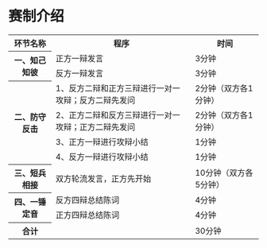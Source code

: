 # 赛制介绍

<table>
	<tr>
		<th>环节名称</th>
		<th>程序</th>
		<th>时间</th>
	</tr>
	<tr>
		<th rowspan = "2">一、知己知彼</th>
		<td>正方一辩发言</td>
		<td>3分钟</td>
	</tr>
	<tr>
		<td>反方一辩发言</td>
		<td>3分钟</td>
	</tr>
	<tr>
		<th rowspan = "4">二、防守反击</th>
		<td>1、反方二辩和正方三辩进行一对一攻辩；反方二辩先发问</td>
		<td>2分钟（双方各1分钟）</td>
	</tr>
	<tr>
		<td>2、正方二辩和反方三辩进行一对一攻辩；正方二辩先发问</td>
		<td>2分钟（双方各1分钟）</td>
	</tr>
	<tr>
		<td>3、正方一辩进行攻辩小结</td>
		<td>1分钟</td>
	</tr>
	<tr>
		<td>4、反方一辩进行攻辩小结</td>
		<td>1分钟</td>
	</tr>
	<tr>
		<th>三、短兵相接</th>
		<td>双方轮流发言，正方先开始</td>
		<td>10分钟（双方各5分钟）</td>
	</tr>
	<tr>
		<th rowspan = "2">四、一锤定音</th>
		<td>反方四辩总结陈词</td>
		<td>4分钟</td>
	</tr>
	<tr>
		<td>正方四辩总结陈词</td>
		<td>4分钟</td>
	</tr>
	<tr>
		<th>合计</th>
		<td></td>
		<td>30分钟</td>
	</tr>
</table>